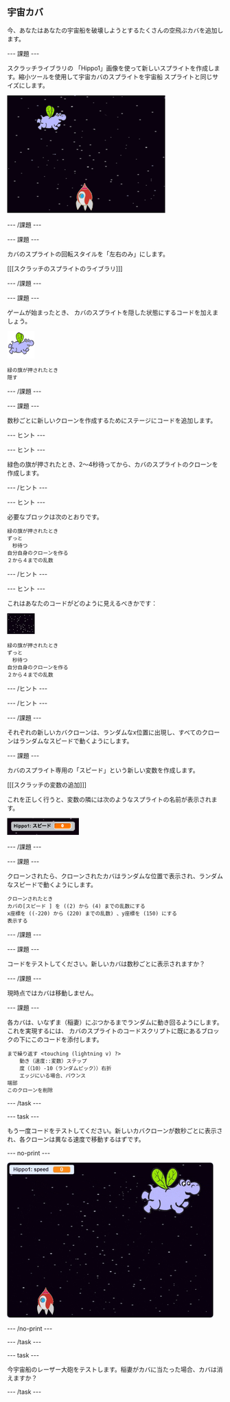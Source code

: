 ## 宇宙カバ

今、あなたはあなたの宇宙船を破壊しようとするたくさんの空飛ぶカバを追加します。

\--- 課題 \---

スクラッチライブラリの 「Hippo1」画像を使って新しいスプライトを作成します。縮小ツールを使用して宇宙カバのスプライトを宇宙船 スプライトと同じサイズにします。

![スクリーンショット](images/invaders-hippo.png)

\--- /課題 \---

\--- 課題 \---

カバのスプライトの回転スタイルを「左右のみ」にします。

[[[スクラッチのスプライトのライブラリ]]]

\--- /課題 \---

\--- 課題 \---

ゲームが始まったとき、 カバのスプライトを隠した状態にするコードを加えましょう。

![カバスプライト](images/hippo-sprite.png)

```blocks3
緑の旗が押されたとき
隠す
```

\--- /課題 \---

\--- 課題 \---

数秒ごとに新しいクローンを作成するためにステージにコードを追加します。

\--- ヒント \---

\--- ヒント \---

緑色の旗が押されたとき、2〜4秒待ってから、カバのスプライトのクローンを作成します。

\--- /ヒント \---

\--- ヒント \---

必要なブロックは次のとおりです。

```blocks3
緑の旗が押されたとき
ずっと
　秒待つ
自分自身のクローンを作る
２から４までの乱数
```

\--- /ヒント \---

\--- ヒント \---

これはあなたのコードがどのように見えるべきかです：

![ステージのスプライト](images/stage-sprite.png)

```blocks3
緑の旗が押されたとき
ずっと
　秒待つ
自分自身のクローンを作る
２から４までの乱数
```

\--- /ヒント \---

\--- /ヒント \---

\--- /課題 \---

それぞれの新しいカバクローンは、ランダムなx位置に出現し、すべてのクローンはランダムなスピードで動くようにします。

\--- 課題 \---

カバのスプライト専用の「スピード」という新しい変数を作成します。

[[[スクラッチの変数の追加]]]

これを正しく行うと、変数の隣には次のようなスプライトの名前が表示されます。

![スクリーンショット](images/invaders-var-test.png)

\--- /課題 \---

\--- 課題 \---

クローンされたら、クローンされたカバはランダムな位置で表示され、ランダムなスピードで動くようにします。

```blocks3
クローンされたとき
カバの[スピード ] を ((2) から (4) までの乱数にする
x座標を ((-220) から (220) までの乱数) 、y座標を (150) にする
表示する
```

\--- /課題 \---

\--- 課題 \---

コードをテストしてください。新しいカバは数秒ごとに表示されますか？

\--- /課題 \---

現時点ではカバは移動しません。

\--- 課題 \---

各カバは、いなずま（稲妻）にぶつかるまでランダムに動き回るようにします。これを実現するには、 カバのスプライトのコードスクリプトに既にあるブロックの下にこのコードを添付します。

```blocks3
まで繰り返す <touching (lightning v) ?>
    動き（速度::変数）ステップ
    度（（10）-10（ランダムピック））右折
    エッジにいる場合、バウンス
端部
このクローンを削除
```

\--- /task \---

\--- task \---

もう一度コードをテストしてください。新しいカバクローンが数秒ごとに表示され、各クローンは異なる速度で移動するはずです。

\--- no-print \---

![スクリーンショット](images/hippo-clones.gif)

\--- /no-print \---

\--- /task \---

\--- task \---

今宇宙船のレーザー大砲をテストします。稲妻がカバに当たった場合、カバは消えますか？

\--- /task \---